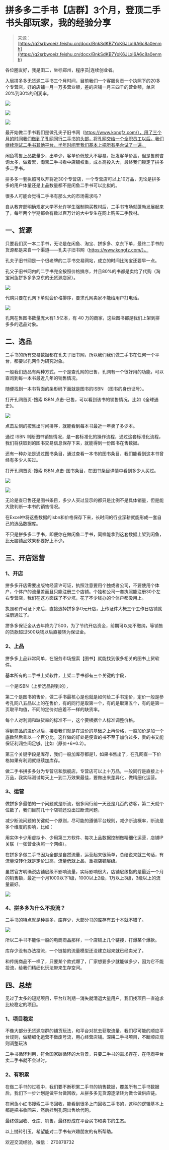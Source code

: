 # 拼多多二手书【店群】3个月，登顶二手书头部玩家，我的经验分享

> 来源：[https://q2srbwoeiz.feishu.cn/docx/BnkSdKB7YoK6JLxI6A6c8a0enmh](https://q2srbwoeiz.feishu.cn/docx/BnkSdKB7YoK6JLxI6A6c8a0enmh)

各位圈友好，我是田二，坐标郑州，程序员|连续创业者。

入局拼多多无货源二手书三个月时间，目前我们一个客服负责一个执照下的20多个专营店，好的店铺一月一万多营业额，差的店铺一月三四千的营业额，单店20%到30%的利润率。

![](img/85bf239a2f3d8d8689851cebb0d5252b.png)

![](img/5e393cbc4fa3f3451b8a704bb0164518.png)

![](img/47c0da6172667b0a65a12c20d346a255.png)

最开始做二手书我们是做孔夫子旧书网（https://www.kongfz.com/），用了三个月的时间我们做到了孔网同行二手书的头部，将孔网交给一个全职员工以后。我们继续测试二手书其他平台，半年时间里我们基本上把所有平台试了一遍。

闲鱼零售上品数量少，出单少，客单价低放大不容易。批发客单价高，但是售前咨询太多，做着累，淘宝二手书看中店铺权重，成本高投入大，最终我们锁定了拼多多二手书。

拼多多一套执照可以开将近30个专营店，一个专营店可以上10万品，无论是拼多多的用户体量还是上品数量都不是闲鱼二手书可以比拟的。

很多人可能会觉得二手书有那么大的市场需求吗？

自从教育部明确规定大学不允许学生强制购买教材后，二手书市场就蓬勃发展起来了，每年两个学期都会有数以百万计的大中专生在网上购买二手教材。

## 一、货源

只要我们买一本二手书，无论是在闲鱼、淘宝、拼多多、京东下单，最终二手书的货源都是来自一个渠道——孔夫子旧书网（https://www.kongfz.com/）。

孔夫子旧书网是一个很老牌的二手书交易网站，成立的时间比淘宝还要早一点。

孔父子旧书网内的二手书完全按照价格排序，并且80%的书都是卖给了代购（淘宝闲鱼拼多多多京东的无货源店家）。

![](img/95976e639d73f8d18d7c3c6b4025d6ba.png)

代购只要在孔网下单就会价格排序，要求孔网卖家不能给用户打电话。

![](img/d39d7a7ce800eec34433fc3ba5e844ab.png)

孔网在售图书数量庞大有1.5亿本，有 40 万的商家，这些图书都是我们上架到拼多多的选品对象。

## 二、选品

二手书的所有交易数据都在孔夫子旧书网，所以我们我们做二手书在任何一个平台，都要以孔网作为研究对象。

一般我们选品有两种方式，一个是查孔网的已售，孔网有一个很好用的功能，可以查询到每一本书最近几年的销售情况。

随便找到一本书背面的条形码下面就是图书的ISBN （图书的身份证号）。

打开孔网首页-搜索 ISBN 点击-已售，可以看到该书的销售情况，比如《全球通史》。

![](img/9c788881a59379049f06d1ef896cfd3d.png)

点击左侧的按售出时间排序，就能看到每本书最近一年卖了多少本。

通过 ISBN 判断图书销售情况，是一套标准化的操作流程，通过这套标准化流程，我们将获取到的图书交易信息保存下来，就能得到一份图书在售数据。

还有一种办法是通过图书条目，通过查看一本书的图书条目，我们能看到这本书曾经有多少人买过。

打开孔网首页-搜索 ISBN 点击-图书条目，在图书条目详情中看到多少人买过。

![](img/41c68fbc6f6f176f6216f3a14717d8a4.png)

![](img/56f8a3a50718e013c614c3c10d79afe7.png)

无论是查已售还是图书条目，多少人买过显示的都只是比例不是具体销量，但是能大致判断一本书的销售情况。

在Excel中将这些数据的isbn和价格保存下来，长时间的行业深耕就能形成一套自己的选品数据库。

不只是拼多多二手书，即便你在做闲鱼二手书，同样能拿到这套数据上架到闲鱼，比无脑铺品效果都要好上不少。

## 三、开店运营

### 1、开店

拼多多开店需要出版物经营许可证，执照注意要用个独或者公司，不要使用个体户，个体户的流量差而且只能注册三个店铺。个独和公司一套执照能注册30个左右专营店，我们在这方面踩了不少坑，花了不少钱办的个体户都没用上。

执照和许可证下来后，直接选择拼多多0元开店，上传证件大概三个工作日店铺就注册通过了。

拼多多保证金从去年降为了500，为了节约开店资金，前期可以先不缴纳，等销售的货款超过500块钱以后直接转为保证金。

### 2、上品

拼多多上品非常简单，在服务市场搜索【图书】就能找到很多相关的图书上货软件。

基本所有的二手书上架软件，上架二手书都有三个关键的字段，

一个是ISBN（上步选品得到的），

第二个是图书的售价，做二手书最核心是也就是如何给二手书定价，定价一般是参考孔网八五品以上的在售价，有的同行是取第一个，有的是取第五个，有的是第一页取平均值，不同的定价对应着不一样的缺货率。

每个人对利润和缺货率的标准不一，这个要根据个人标准调整价格。

得到商品的进价以后，接着我们就是在进价的基础之上再价格，一般加价是加一个底数然后乘以一个百分比。这样做的好处是便宜的书不至于加价过多，贵的书又能保证利润空间足够。比如（原价+6*0.2）。

第三个关键字段是库存，我们一般加库存都是1，如果书售出了，在孔网查一下价格如果有利润就继续加库存。

做二手书拼多多分为专营店和旗舰店，专营店可以上十万品，一般同行是直接上十万品，我实际测试每天上一到二万效果最佳，要做出来差异化，做精细化运营。

### 3、运营

做拼多多最怕的一个问题就是断流，很多同行前一天还是几百的访客，第二天就个位数了，我们目前几十个店铺还没出过断流问题，

减少断流问题的关键就一个原则，尽可能的遵循平台规则，减少断流概率，断流是多个维度的影响，比如：

用实体卡少用虚拟卡、少用第三方软件、每次上品数据控制做精细化运营，店铺IP关联（一张营业执照一个网络）。

在拼多多做二手书因为全部是自然流量，运营起来很简单，总结说来就三句话，有流量没转化就是定价过高，流量低就上品，重视店铺层级。

虽然官方明确说店铺层级不影响流量，实际影响很大，店铺层级指的是最近一个月的销售额，最近一个月1000以下1级，1000以上2级，1万以上3级，3级以上的流量最好。

![](img/fcb484e7aae31cedd0511f117d2858fc.png)

### 4、拼多多为什么不投流？

二手书的特点就是种类多，库存少，大部分书的库存有五十本就不错了。

![](img/c4ad20ea4f23678ab6ff88dee335e995.png)

所以二手书不能像一般的电商商品那样，一个店铺上几个链接，打爆某个爆款。

库存少没有办法投流，一个链接的流量模型还没建立起来就已经卖光了。

和传统商品不一样了，只要某个款式爆了，厂家想要多少就能做多少，因为它不能投流，给我们精细化玩法带来生存空间。

## 四、总结

见过了太多的短期项目，平台红利期一消失就清退大量用户，我们找项目一直追求比较稳定的项目。

### 1、项目稳定

不像大部分无货源店群的铺货玩法，和平台对抗去获取流量，我们尽可能的顺应平台规则，做精细化运营不做废号流，用心经营店铺。深耕二手书项目，不断顺应规则调整玩法

二手书循环利用，符合国家碳循环的大背景，只要二手书的需求存在，在电商平台卖二手书就不会过时。

### 2、有积累

在做二手书的过程中，我们要不断积累二手书的销售数据，覆盖所有二手书数据后，我们下一步计划是做平台做回收，从拼多多无货源逐渐转为做仓做供应链。

在闲鱼小红书搜索二手书回收，能看到很多上门回收二手书的，这种的逻辑基本上都是把书收回来，然后挂到孔网出售给代购。

最终做回收、仓库、销售，最终形成在平台买书和卖书的生态。

以上抛砖引玉，希望能对二手书有兴趣朋友的有所帮助。

欢迎交流经验，微信： 270878732